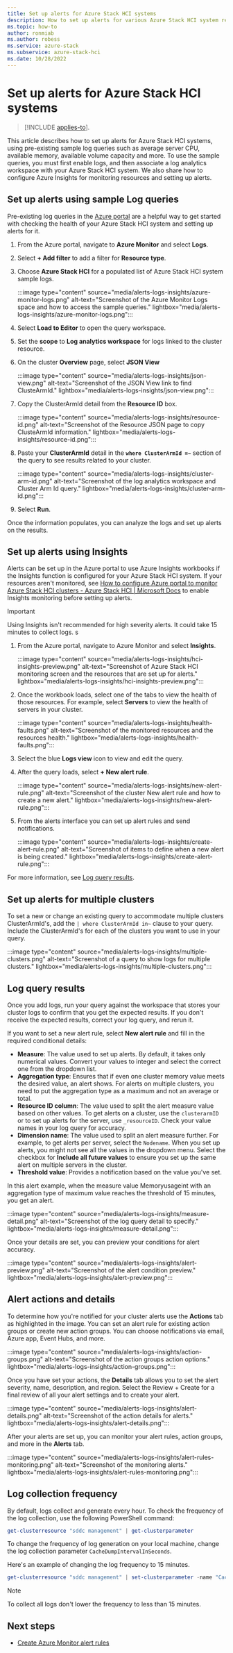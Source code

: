 ```yaml
---
title: Set up alerts for Azure Stack HCI systems
description: How to set up alerts for various Azure Stack HCI system resources using sample log queries or Azure Insights workbooks.
ms.topic: how-to
author: ronmiab
ms.author: robess
ms.service: azure-stack
ms.subservice: azure-stack-hci
ms.date: 10/28/2022
---
```


# Set up alerts for Azure Stack HCI systems

>[!INCLUDE [applies-to](../../includes/hci-applies-to-22h2-21h2.md)].

This article describes how to set up alerts for Azure Stack HCI systems, using pre-existing sample log queries such as average server CPU, available memory, available volume capacity and more. To use the sample queries, you must first enable logs, and then associate a log analytics workspace with your Azure Stack HCI system. We also share how to configure Azure Insights for monitoring resources and setting up alerts.

## Set up alerts using sample Log queries

Pre-existing log queries in the [Azure portal](https://portal.azure.com) are a helpful way to get started with checking the health of your Azure Stack HCI system and setting up alerts for it.

1. From the Azure portal, navigate to **Azure Monitor** and select **Logs**.
2. Select **+ Add filter** to add a filter for **Resource type**.
3. Choose **Azure Stack HCI** for a populated list of Azure Stack HCI system sample logs.

    :::image type="content" source="media/alerts-logs-insights/azure-monitor-logs.png" alt-text="Screenshot of the Azure Monitor Logs space and how to access the sample queries." lightbox="media/alerts-logs-insights/azure-monitor-logs.png":::

4. Select **Load to Editor** to open the query workspace.
5. Set the **scope** to **Log analytics workspace** for logs linked to the cluster resource.
6. On the cluster **Overview** page, select **JSON View**

    :::image type="content" source="media/alerts-logs-insights/json-view.png" alt-text="Screenshot of the JSON View link to find ClusteArmId." lightbox="media/alerts-logs-insights/json-view.png":::

7. Copy the ClusterArmId detail from the **Resource ID** box.

    :::image type="content" source="media/alerts-logs-insights/resource-id.png" alt-text="Screenshot of the Resource JSON page to copy ClusteArmId information." lightbox="media/alerts-logs-insights/resource-id.png":::

8. Paste your **ClusterArmId** detail in the **`where ClusterArmId =~`** section of the query to see results related to your cluster.

    :::image type="content" source="media/alerts-logs-insights/cluster-arm-id.png" alt-text="Screenshot of the log analytics workspace and Cluster Arm Id query." lightbox="media/alerts-logs-insights/cluster-arm-id.png":::

9. Select **Run**.

Once the information populates, you can analyze the logs and set up alerts on the results.

## Set up alerts using Insights

Alerts can be set up in the Azure portal to use Azure Insights workbooks if the Insights function is configured for your Azure Stack HCI system. If your resources aren't monitored, see [How to configure Azure portal to monitor Azure Stack HCI clusters - Azure Stack HCI | Microsoft Docs](../manage/monitor-hci-single.md) to enable Insights monitoring before setting up alerts.

> [!IMPORTANT]
> Using Insights isn't recommended for high severity alerts. It could take 15 minutes to collect logs.
s
1. From the Azure portal, navigate to Azure Monitor and select **Insights**.

    :::image type="content" source="media/alerts-logs-insights/hci-insights-preview.png" alt-text="Screenshot of Azure Stack HCI monitoring screen and the resources that are set up for alerts." lightbox="media/alerts-logs-insights/hci-insights-preview.png":::

2. Once the workbook loads, select one of the tabs to view the health of those resources. For example, select **Servers** to view the health of servers in your cluster.

    :::image type="content" source="media/alerts-logs-insights/health-faults.png" alt-text="Screenshot of the monitored resources and the resources health." lightbox="media/alerts-logs-insights/health-faults.png":::

3. Select the blue **Logs view** icon to view and edit the query.
4. After the query loads, select **+ New alert rule**.

    :::image type="content" source="media/alerts-logs-insights/new-alert-rule.png" alt-text="Screenshot of the cluster New alert rule and how to create a new alert." lightbox="media/alerts-logs-insights/new-alert-rule.png":::

5. From the alerts interface you can set up alert rules and send notifications.

    :::image type="content" source="media/alerts-logs-insights/create-alert-rule.png" alt-text="Screenshot of items to define when a new alert is being created." lightbox="media/alerts-logs-insights/create-alert-rule.png":::

For more information, see [Log query results](setup-hci-system-alerts.md#log-query-results).

## Set up alerts for multiple clusters

To set a new or change an existing query to accommodate multiple clusters ClusterArmId's, add the `| where ClusterArmId in~` clause to your query. Include the ClusterArmId's for each of the clusters you want to use in your query.

:::image type="content" source="media/alerts-logs-insights/multiple-clusters.png" alt-text="Screenshot of a query to show logs for multiple clusters." lightbox="media/alerts-logs-insights/multiple-clusters.png":::

## Log query results

Once you add logs, run your query against the workspace that stores your cluster logs to confirm that you get the expected results. If you don't receive the expected results, correct your log query, and rerun it.

If you want to set a new alert rule, select **New alert rule** and fill in the required conditional details:

- **Measure**: The value used to set up alerts. By default, it takes only numerical values. Convert your values to integer and select the correct one from the dropdown list.
- **Aggregation type**: Ensures that if even one cluster memory value meets the desired value, an alert shows. For alerts on multiple clusters, you need to put the aggregation type as a maximum and not an average or total.
- **Resource ID column**: The value used to split the alert measure value based on other values. To get alerts on a cluster, use the `clusterarmID` or to set up alerts for the server, use `_resourceID`. Check your value names in your log query for accuracy.
- **Dimension name**: The value used to split an alert measure further. For example, to get alerts per server, select the `Nodename`. When you set up alerts, you might not see all the values in the dropdown menu. Select the checkbox for **Include all future values** to ensure you set up the same alert on multiple servers in the cluster.
- **Threshold value**: Provides a notification based on the value you've set.

In this alert example, when the measure value Memoryusageint with an aggregation type of maximum value reaches the threshold of 15 minutes, you get an alert.

:::image type="content" source="media/alerts-logs-insights/measure-detail.png" alt-text="Screenshot of the log query detail to specify." lightbox="media/alerts-logs-insights/measure-detail.png":::

Once your details are set, you can preview your conditions for alert accuracy.

:::image type="content" source="media/alerts-logs-insights/alert-preview.png" alt-text="Screenshot of the alert condition preview." lightbox="media/alerts-logs-insights/alert-preview.png":::

## Alert actions and details

To determine how you're notified for your cluster alerts use the **Actions** tab as highlighted in the image. You can set an alert rule for existing action groups or create new action groups. You can choose notifications via email, Azure app, Event Hubs, and more.

:::image type="content" source="media/alerts-logs-insights/action-groups.png" alt-text="Screenshot of the action groups action options." lightbox="media/alerts-logs-insights/action-groups.png":::

Once you have set your actions, the **Details** tab allows you to set the alert severity, name, description, and region. Select the Review + Create for a final review of all your alert settings and to create your alert.

:::image type="content" source="media/alerts-logs-insights/alert-details.png" alt-text="Screenshot of the action details for alerts." lightbox="media/alerts-logs-insights/alert-details.png":::

After your alerts are set up, you can monitor your alert rules, action groups, and more in the **Alerts** tab.

:::image type="content" source="media/alerts-logs-insights/alert-rules-monitoring.png" alt-text="Screenshot of the monitoring alerts." lightbox="media/alerts-logs-insights/alert-rules-monitoring.png":::

## Log collection frequency

By default, logs collect and generate every hour. To check the frequency of the log collection, use the following PowerShell command:

```powershell
get-clusterresource "sddc management" | get-clusterparameter
```

To change the frequency of log generation on your local machine, change the log collection parameter `CacheDumpIntervalInSeconds`.

Here's an example of changing the log frequency to 15 minutes.

```powershell
get-clusterresource "sddc management" | set-clusterparameter -name "CacheDumpIntervalInSeconds" -value 900
```

> [!NOTE]
> To collect all logs don't lower the frequency to less than 15 minutes.

## Next steps

- [Create Azure Monitor alert rules](/azure/azure-monitor/alerts/alerts-create-new-alert-rule)
